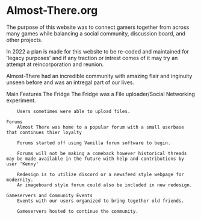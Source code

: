 <h1>Almost-There.org</h1>
The purpose of this website was to connect gamers together from across many games while balancing a social community, discussion board, and other projects.

In 2022 a plan is made for this website to be re-coded and maintained for  'legacy purposes' and if any traction or intrest comes of it may try an attempt at reincorporation and reunion.

Almost-There had an incredible community with amazing flair and inginuity unseen before and was an intregal part of our lives.

Main Features
	The Fridge
		The Fridge was a File uploader/Social Networking experiment.

		Users sometimes were able to upload files.
	
	Forums
		Almost There was home to a popular forum with a small userbase that continues thier loyalty

		Forums started off using Vanilla forum software to begin.

		Forums will not be making a comeback however historical threads may be made available in the future with help and contributions by user 'Kenny'

		Redesign is to utilize discord or a newsfeed style webpage for modernity.
		An imageboard style forum could also be included in new redesign.

	Gameservers and Community Events
		Events with our users organized to bring together old friends.

		Gameservers hosted to continue the community.